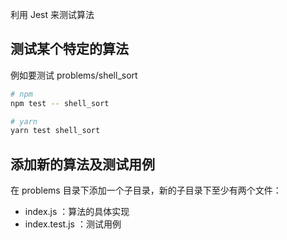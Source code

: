 利用 Jest 来测试算法

## 测试某个特定的算法

例如要测试 problems/shell_sort

```sh
# npm
npm test -- shell_sort

# yarn
yarn test shell_sort
```

## 添加新的算法及测试用例
在 problems 目录下添加一个子目录，新的子目录下至少有两个文件：
- index.js ：算法的具体实现
- index.test.js ：测试用例